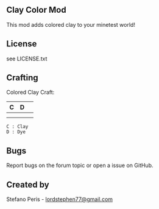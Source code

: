 ## Clay Color Mod
This mod adds colored clay to your minetest world!

## License
see LICENSE.txt

## Crafting
Colored Clay Craft:

| C | D |   |
|---|---|---|
|   |   |   |
|   |   |   |

	C : Clay
	D : Dye

## Bugs
Report bugs on the forum topic or open a issue on GitHub.

## Created by
Stefano Peris <LordStephen77> - lordstephen77@gmail.com
